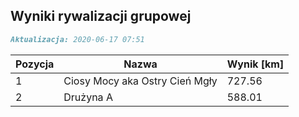 ## Wyniki rywalizacji grupowej

```markdown
Aktualizacja: 2020-06-17 07:51
```

Pozycja | Nazwa | Wynik [km] |
------------ | -------------  | -------------
 1 |Ciosy Mocy aka Ostry Cień Mgły | 727.56 
 2 |Drużyna A | 588.01